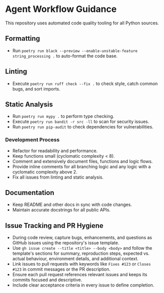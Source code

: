 # Agent Workflow Guidance

This repository uses automated code quality tooling for all Python sources.

## Formatting

- Run `poetry run black --preview --enable-unstable-feature string_processing .` to auto-format the code base.

## Linting

- Execute `poetry run ruff check --fix .` to check style, catch common bugs, and sort imports.

## Static Analysis

- Run `poetry run mypy .` to perform type checking.
- Execute `poetry run bandit -r src -ll` to scan for security issues.
- Run `poetry run pip-audit` to check dependencies for vulnerabilities.

### Development Process

- Refactor for readability and performance.
- Keep functions small (cyclomatic complexity < 8).
- Comment and extensively document files, functions and logic flows.
- Provide inline comments for all branching logic and any logic with a cyclomatic complexity above 2.
- Fix all issues from linting and static analysis.

## Documentation

- Keep README and other docs in sync with code changes.
- Maintain accurate docstrings for all public APIs.

## Issue Tracking and PR Hygiene

- During code review, capture bugs, enhancements, and questions as GitHub issues using the repository's issue template.
- Use `gh issue create --title <title> --body <body>` and follow the template's sections for summary, reproduction steps, expected vs. actual behaviour, environment details, and additional context.
- Link issues to pull requests with keywords like `Fixes #123` or `Closes #123` in commit messages or the PR description.
- Ensure each pull request references relevant issues and keeps its commits focused and descriptive.
- Include clear acceptance criteria in every issue to define completion.
